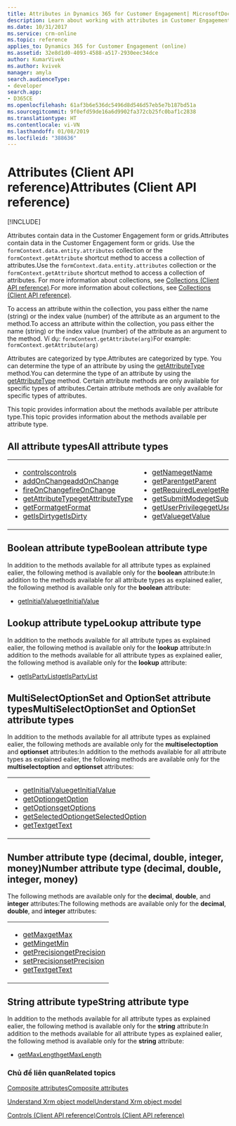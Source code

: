 ```yaml
---
title: Attributes in Dynamics 365 for Customer Engagement| MicrosoftDocs
description: Learn about working with attributes in Customer Engagement using client API.
ms.date: 10/31/2017
ms.service: crm-online
ms.topic: reference
applies_to: Dynamics 365 for Customer Engagement (online)
ms.assetid: 32e8d1d0-4093-4588-a517-2930eec34dce
author: KumarVivek
ms.author: kvivek
manager: amyla
search.audienceType:
- developer
search.app:
- D365CE
ms.openlocfilehash: 61af3b6e536dc5496d8d546d57eb5e7b187bd51a
ms.sourcegitcommit: 9f0efd59de16a6d9902fa372cb25fc0baf1c2838
ms.translationtype: HT
ms.contentlocale: vi-VN
ms.lasthandoff: 01/08/2019
ms.locfileid: "388636"
---
```

# <a name="attributes-client-api-reference"></a><span data-ttu-id="e0a07-103">Attributes (Client API reference)</span><span class="sxs-lookup"><span data-stu-id="e0a07-103">Attributes (Client API reference)</span></span>

[!INCLUDE[](../../../includes/cc_applies_to_update_9_0_0.md)]

<span data-ttu-id="e0a07-104">Attributes contain data in the Customer Engagement form or grids.</span><span class="sxs-lookup"><span data-stu-id="e0a07-104">Attributes contain data in the Customer Engagement form or grids.</span></span> <span data-ttu-id="e0a07-105">Use the `formContext.data.entity.attributes` collection or the `formContext.getAttribute` shortcut method to access a collection of attributes.</span><span class="sxs-lookup"><span data-stu-id="e0a07-105">Use the `formContext.data.entity.attributes` collection or the `formContext.getAttribute` shortcut method to access a collection of attributes.</span></span> <span data-ttu-id="e0a07-106">For more information about collections, see [Collections (Client API reference)](collections.md).</span><span class="sxs-lookup"><span data-stu-id="e0a07-106">For more information about collections, see [Collections (Client API reference)](collections.md).</span></span> 

<span data-ttu-id="e0a07-107">To access an attribute within the collection, you pass either the name (string) or the index value (number) of the attribute as an argument to the method.</span><span class="sxs-lookup"><span data-stu-id="e0a07-107">To access an attribute within the collection, you pass either the name (string) or the index value (number) of the attribute as an argument to the method.</span></span> <span data-ttu-id="e0a07-108">Ví dụ: `formContext.getAttribute(arg)`</span><span class="sxs-lookup"><span data-stu-id="e0a07-108">For example: `formContext.getAttribute(arg)`</span></span>

<span data-ttu-id="e0a07-109">Attributes are categorized by type.</span><span class="sxs-lookup"><span data-stu-id="e0a07-109">Attributes are categorized by type.</span></span> <span data-ttu-id="e0a07-110">You can determine the type of an attribute by using the [getAttributeType](attributes/getAttributeType.md) method.</span><span class="sxs-lookup"><span data-stu-id="e0a07-110">You can determine the type of an attribute by using the [getAttributeType](attributes/getAttributeType.md) method.</span></span> <span data-ttu-id="e0a07-111">Certain attribute methods are only available for specific types of attributes.</span><span class="sxs-lookup"><span data-stu-id="e0a07-111">Certain attribute methods are only available for specific types of attributes.</span></span>

<span data-ttu-id="e0a07-112">This topic provides information about the methods available per attribute type.</span><span class="sxs-lookup"><span data-stu-id="e0a07-112">This topic provides information about the methods available per attribute type.</span></span> 

## <a name="all-attribute-types"></a><span data-ttu-id="e0a07-113">All attribute types</span><span class="sxs-lookup"><span data-stu-id="e0a07-113">All attribute types</span></span>

<table>
<tr>
<td>
<ul>
<li><span data-ttu-id="e0a07-114"><a href="attributes/controls-collection.md" data-raw-source="[controls](attributes/controls-collection.md)">controls</a></span><span class="sxs-lookup"><span data-stu-id="e0a07-114"><a href="attributes/controls-collection.md" data-raw-source="[controls](attributes/controls-collection.md)">controls</a></span></span></li>
<li><span data-ttu-id="e0a07-115"><a href="attributes/addOnChange.md" data-raw-source="[addOnChange](attributes/addOnChange.md)">addOnChange</a></span><span class="sxs-lookup"><span data-stu-id="e0a07-115"><a href="attributes/addOnChange.md" data-raw-source="[addOnChange](attributes/addOnChange.md)">addOnChange</a></span></span></li>
<li><span data-ttu-id="e0a07-116"><a href="attributes/fireOnChange.md" data-raw-source="[fireOnChange](attributes/fireOnChange.md)">fireOnChange</a></span><span class="sxs-lookup"><span data-stu-id="e0a07-116"><a href="attributes/fireOnChange.md" data-raw-source="[fireOnChange](attributes/fireOnChange.md)">fireOnChange</a></span></span></a></li>
<li><span data-ttu-id="e0a07-117"><a href="attributes/getAttributeType.md" data-raw-source="[getAttributeType](attributes/getAttributeType.md)">getAttributeType</a></span><span class="sxs-lookup"><span data-stu-id="e0a07-117"><a href="attributes/getAttributeType.md" data-raw-source="[getAttributeType](attributes/getAttributeType.md)">getAttributeType</a></span></span></li>
<li><span data-ttu-id="e0a07-118"><a href="attributes/getFormat.md" data-raw-source="[getFormat](attributes/getFormat.md)">getFormat</a></span><span class="sxs-lookup"><span data-stu-id="e0a07-118"><a href="attributes/getFormat.md" data-raw-source="[getFormat](attributes/getFormat.md)">getFormat</a></span></span></li>
<li><span data-ttu-id="e0a07-119"><a href="attributes/getIsDirty.md" data-raw-source="[getIsDirty](attributes/getIsDirty.md)">getIsDirty</a></span><span class="sxs-lookup"><span data-stu-id="e0a07-119"><a href="attributes/getIsDirty.md" data-raw-source="[getIsDirty](attributes/getIsDirty.md)">getIsDirty</a></span></span></li>
</ul>
</td>
<td>
<ul>
<li><span data-ttu-id="e0a07-120"><a href="attributes/getName.md" data-raw-source="[getName](attributes/getName.md)">getName</a></span><span class="sxs-lookup"><span data-stu-id="e0a07-120"><a href="attributes/getName.md" data-raw-source="[getName](attributes/getName.md)">getName</a></span></span></li>
<li><span data-ttu-id="e0a07-121"><a href="attributes/getParent.md" data-raw-source="[getParent](attributes/getParent.md)">getParent</a></span><span class="sxs-lookup"><span data-stu-id="e0a07-121"><a href="attributes/getParent.md" data-raw-source="[getParent](attributes/getParent.md)">getParent</a></span></span></li>
<li><span data-ttu-id="e0a07-122"><a href="attributes/getRequiredLevel.md" data-raw-source="[getRequiredLevel](attributes/getRequiredLevel.md)">getRequiredLevel</a></span><span class="sxs-lookup"><span data-stu-id="e0a07-122"><a href="attributes/getRequiredLevel.md" data-raw-source="[getRequiredLevel](attributes/getRequiredLevel.md)">getRequiredLevel</a></span></span></li>
<li><span data-ttu-id="e0a07-123"><a href="attributes/getSubmitMode.md" data-raw-source="[getSubmitMode](attributes/getSubmitMode.md)">getSubmitMode</a></span><span class="sxs-lookup"><span data-stu-id="e0a07-123"><a href="attributes/getSubmitMode.md" data-raw-source="[getSubmitMode](attributes/getSubmitMode.md)">getSubmitMode</a></span></span></li>
<li><span data-ttu-id="e0a07-124"><a href="attributes/getUserPrivilege.md" data-raw-source="[getUserPrivilege](attributes/getUserPrivilege.md)">getUserPrivilege</a></span><span class="sxs-lookup"><span data-stu-id="e0a07-124"><a href="attributes/getUserPrivilege.md" data-raw-source="[getUserPrivilege](attributes/getUserPrivilege.md)">getUserPrivilege</a></span></span></li>
<li><span data-ttu-id="e0a07-125"><a href="attributes/getValue.md" data-raw-source="[getValue](attributes/getValue.md)">getValue</a></span><span class="sxs-lookup"><span data-stu-id="e0a07-125"><a href="attributes/getValue.md" data-raw-source="[getValue](attributes/getValue.md)">getValue</a></span></span></li>
</ul>
</td>
<td>
<ul>

<li><span data-ttu-id="e0a07-126"><a href="attributes/isValid.md" data-raw-source="[isValid](attributes/isValid.md)">isValid</a></span><span class="sxs-lookup"><span data-stu-id="e0a07-126"><a href="attributes/isValid.md" data-raw-source="[isValid](attributes/isValid.md)">isValid</a></span></span></li>
<li><span data-ttu-id="e0a07-127"><a href="attributes/removeOnChange.md" data-raw-source="[removeOnChange](attributes/removeOnChange.md)">removeOnChange</a></span><span class="sxs-lookup"><span data-stu-id="e0a07-127"><a href="attributes/removeOnChange.md" data-raw-source="[removeOnChange](attributes/removeOnChange.md)">removeOnChange</a></span></span></li>
<li><span data-ttu-id="e0a07-128"><a href="attributes/setRequiredLevel.md" data-raw-source="[setRequiredLevel](attributes/setRequiredLevel.md)">setRequiredLevel</a></span><span class="sxs-lookup"><span data-stu-id="e0a07-128"><a href="attributes/setRequiredLevel.md" data-raw-source="[setRequiredLevel](attributes/setRequiredLevel.md)">setRequiredLevel</a></span></span></li>
<li><span data-ttu-id="e0a07-129"><a href="attributes/setSubmitMode.md" data-raw-source="[setSubmitMode](attributes/setSubmitMode.md)">setSubmitMode</a></span><span class="sxs-lookup"><span data-stu-id="e0a07-129"><a href="attributes/setSubmitMode.md" data-raw-source="[setSubmitMode](attributes/setSubmitMode.md)">setSubmitMode</a></span></span></li>
<li><span data-ttu-id="e0a07-130"><a href="attributes/setValue.md" data-raw-source="[setValue](attributes/setValue.md)">setValue</a></span><span class="sxs-lookup"><span data-stu-id="e0a07-130"><a href="attributes/setValue.md" data-raw-source="[setValue](attributes/setValue.md)">setValue</a></span></span></li>
</ul>
</td>
</tr>
</table>


## <a name="boolean-attribute-type"></a><span data-ttu-id="e0a07-131">Boolean attribute type</span><span class="sxs-lookup"><span data-stu-id="e0a07-131">Boolean attribute type</span></span>
<span data-ttu-id="e0a07-132">In addition to the methods available for all attribute types as explained ealier, the following method is available only for the **boolean** attribute:</span><span class="sxs-lookup"><span data-stu-id="e0a07-132">In addition to the methods available for all attribute types as explained ealier, the following method is available only for the **boolean** attribute:</span></span>

- [<span data-ttu-id="e0a07-133">getInitialValue</span><span class="sxs-lookup"><span data-stu-id="e0a07-133">getInitialValue</span></span>](attributes/getInitialValue.md)

## <a name="lookup-attribute-type"></a><span data-ttu-id="e0a07-134">Lookup attribute type</span><span class="sxs-lookup"><span data-stu-id="e0a07-134">Lookup attribute type</span></span>
<span data-ttu-id="e0a07-135">In addition to the methods available for all attribute types as explained ealier, the following method is available only for the **lookup** attribute:</span><span class="sxs-lookup"><span data-stu-id="e0a07-135">In addition to the methods available for all attribute types as explained ealier, the following method is available only for the **lookup** attribute:</span></span>

- [<span data-ttu-id="e0a07-136">getIsPartyList</span><span class="sxs-lookup"><span data-stu-id="e0a07-136">getIsPartyList</span></span>](attributes/getIsPartyList.md)

## <a name="multiselectoptionset-and-optionset-attribute-types"></a><span data-ttu-id="e0a07-137">MultiSelectOptionSet and OptionSet attribute types</span><span class="sxs-lookup"><span data-stu-id="e0a07-137">MultiSelectOptionSet and OptionSet attribute types</span></span>

<span data-ttu-id="e0a07-138">In addition to the methods available for all attribute types as explained ealier, the following methods are available only for the **multiselectoption** and **optionset** attributes:</span><span class="sxs-lookup"><span data-stu-id="e0a07-138">In addition to the methods available for all attribute types as explained ealier, the following methods are available only for the **multiselectoption** and **optionset** attributes:</span></span>

<table>
<tr>
<td>
<ul>
<li><span data-ttu-id="e0a07-139"><a href="attributes/getInitialValue.md" data-raw-source="[getInitialValue](attributes/getInitialValue.md)">getInitialValue</a></span><span class="sxs-lookup"><span data-stu-id="e0a07-139"><a href="attributes/getInitialValue.md" data-raw-source="[getInitialValue](attributes/getInitialValue.md)">getInitialValue</a></span></span></li>
<li><span data-ttu-id="e0a07-140"><a href="attributes/getOption.md" data-raw-source="[getOption](attributes/getOption.md)">getOption</a></span><span class="sxs-lookup"><span data-stu-id="e0a07-140"><a href="attributes/getOption.md" data-raw-source="[getOption](attributes/getOption.md)">getOption</a></span></span></li>
<li><span data-ttu-id="e0a07-141"><a href="attributes/getOptions.md" data-raw-source="[getOptions](attributes/getOptions.md)">getOptions</a></span><span class="sxs-lookup"><span data-stu-id="e0a07-141"><a href="attributes/getOptions.md" data-raw-source="[getOptions](attributes/getOptions.md)">getOptions</a></span></span></a></li>
<li><span data-ttu-id="e0a07-142"><a href="attributes/getSelectedOption.md" data-raw-source="[getSelectedOption](attributes/getSelectedOption.md)">getSelectedOption</a></span><span class="sxs-lookup"><span data-stu-id="e0a07-142"><a href="attributes/getSelectedOption.md" data-raw-source="[getSelectedOption](attributes/getSelectedOption.md)">getSelectedOption</a></span></span></li>
<li><span data-ttu-id="e0a07-143"><a href="attributes/getText.md" data-raw-source="[getText](attributes/getText.md)">getText</a></span><span class="sxs-lookup"><span data-stu-id="e0a07-143"><a href="attributes/getText.md" data-raw-source="[getText](attributes/getText.md)">getText</a></span></span></li>
</ul>
</td>
</tr>
</table>

## <a name="number-attribute-type-decimal-double-integer-money"></a><span data-ttu-id="e0a07-144">Number attribute type (decimal, double, integer, money)</span><span class="sxs-lookup"><span data-stu-id="e0a07-144">Number attribute type (decimal, double, integer, money)</span></span>
<span data-ttu-id="e0a07-145">The following methods are available only for the **decimal**,  **double**, and **integer** attributes:</span><span class="sxs-lookup"><span data-stu-id="e0a07-145">The following methods are available only for the **decimal**,  **double**, and **integer** attributes:</span></span>

<table>
<tr>
<td>
<ul>
<li><span data-ttu-id="e0a07-146"><a href="attributes/getMax.md" data-raw-source="[getMax](attributes/getMax.md)">getMax</a></span><span class="sxs-lookup"><span data-stu-id="e0a07-146"><a href="attributes/getMax.md" data-raw-source="[getMax](attributes/getMax.md)">getMax</a></span></span></li>
<li><span data-ttu-id="e0a07-147"><a href="attributes/getMin.md" data-raw-source="[getMin](attributes/getMin.md)">getMin</a></span><span class="sxs-lookup"><span data-stu-id="e0a07-147"><a href="attributes/getMin.md" data-raw-source="[getMin](attributes/getMin.md)">getMin</a></span></span></li>
<li><span data-ttu-id="e0a07-148"><a href="attributes/getPrecision.md" data-raw-source="[getPrecision](attributes/getPrecision.md)">getPrecision</a></span><span class="sxs-lookup"><span data-stu-id="e0a07-148"><a href="attributes/getPrecision.md" data-raw-source="[getPrecision](attributes/getPrecision.md)">getPrecision</a></span></span></a></li>
<li><span data-ttu-id="e0a07-149"><a href="attributes/setPrecision.md" data-raw-source="[setPrecision](attributes/setPrecision.md)">setPrecision</a></span><span class="sxs-lookup"><span data-stu-id="e0a07-149"><a href="attributes/setPrecision.md" data-raw-source="[setPrecision](attributes/setPrecision.md)">setPrecision</a></span></span></li>
<li><span data-ttu-id="e0a07-150"><a href="attributes/getText.md" data-raw-source="[getText](attributes/getText.md)">getText</a></span><span class="sxs-lookup"><span data-stu-id="e0a07-150"><a href="attributes/getText.md" data-raw-source="[getText](attributes/getText.md)">getText</a></span></span></li>
</ul>
</td>
</tr>
</table>

## <a name="string-attribute-type"></a><span data-ttu-id="e0a07-151">String attribute type</span><span class="sxs-lookup"><span data-stu-id="e0a07-151">String attribute type</span></span>
<span data-ttu-id="e0a07-152">In addition to the methods available for all attribute types as explained ealier, the following method is available only for the **string** attribute:</span><span class="sxs-lookup"><span data-stu-id="e0a07-152">In addition to the methods available for all attribute types as explained ealier, the following method is available only for the **string** attribute:</span></span>

- [<span data-ttu-id="e0a07-153">getMaxLength</span><span class="sxs-lookup"><span data-stu-id="e0a07-153">getMaxLength</span></span>](attributes/getMaxLength.md)

### <a name="related-topics"></a><span data-ttu-id="e0a07-154">Chủ đề liên quan</span><span class="sxs-lookup"><span data-stu-id="e0a07-154">Related topics</span></span>

[<span data-ttu-id="e0a07-155">Composite attributes</span><span class="sxs-lookup"><span data-stu-id="e0a07-155">Composite attributes</span></span>](composite-attributes.md)

[<span data-ttu-id="e0a07-156">Understand Xrm object model</span><span class="sxs-lookup"><span data-stu-id="e0a07-156">Understand Xrm object model</span></span>](../understand-clientapi-object-model.md)

[<span data-ttu-id="e0a07-157">Controls (Client API reference)</span><span class="sxs-lookup"><span data-stu-id="e0a07-157">Controls (Client API reference)</span></span>](controls.md)




